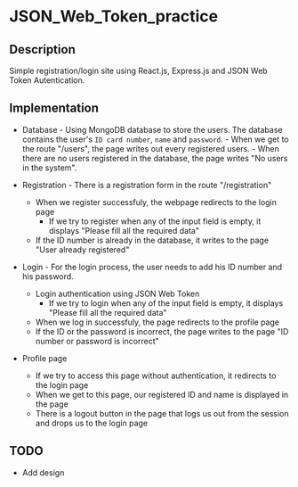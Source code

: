 # JSON_Web_Token_practice

## Description

Simple registration/login site using React.js, Express.js and JSON Web Token Autentication.

## Implementation

- Database
		- Using MongoDB database to store the users. The database contains the user's `ID card number`, `name` and `password`.
		- When we get to the route "/users", the page writes out every registered users.
		- When there are no users registered in the database, the page writes "No users in the system".

- Registration
		- There is a registration form in the route "/registration"
    - When we register successfuly, the webpage redirects to the login page
		- If we try to register when any of the input field is empty, it displays "Please fill all the required data"
    - If the ID number is already in the database, it writes to the page "User already registered"

- Login
		- For the login process, the user needs to add his ID number and his password.
    - Login authentication using JSON Web Token
		- If we try to login when any of the input field is empty, it displays "Please fill all the required data"
    - When we log in successfuly, the page redirects to the profile page
    - If the ID or the password is incorrect, the page writes to the page "ID number or password is incorrect"

- Profile page
    - If we try to access this page without authentication, it redirects to the login page
    - When we get to this page, our registered ID and name is displayed in the page
    - There is a logout button in the page that logs us out from the session and drops us to the login page

## TODO

- Add design
